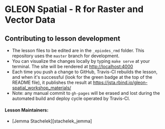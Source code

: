 
# GLEON Spatial - R for Raster and Vector Data

## Contributing to lesson development

* The lesson files to be edited are in the `_epiodes_rmd` folder. This repository uses the `master` branch for development.
* You can visualize the changes locally by typing `make serve` at your terminal. The site will be rendered at <http://localhost:4000>
* Each time you push a change to GitHub, Travis-CI rebuilds the lesson, and when it's successful (look for the green badge at the top of the README file), it publishes the result at <https://jsta.rbind.io/gleon-spatial_workshop_materials/>
* Note: any manual commit to `gh-pages` will be erased and lost during the automated build and deploy cycle operated by Travis-CI.

#### Lesson Maintainers:

* [Jemma Stachelek][stachelek_jemma]

